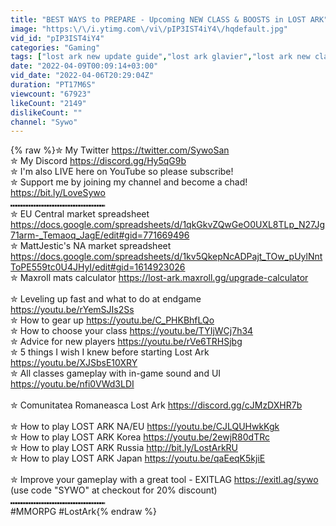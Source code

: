 ```yaml
---
title: "BEST WAYS to PREPARE - Upcoming NEW CLASS & BOOSTS in LOST ARK"
image: "https:\/\/i.ytimg.com\/vi\/pIP3IST4iY4\/hqdefault.jpg"
vid_id: "pIP3IST4iY4"
categories: "Gaming"
tags: ["lost ark new update guide","lost ark glavier","lost ark new class"]
date: "2022-04-09T00:09:14+03:00"
vid_date: "2022-04-06T20:29:04Z"
duration: "PT17M6S"
viewcount: "67923"
likeCount: "2149"
dislikeCount: ""
channel: "Sywo"
---
```

{% raw %}✮ My Twitter <a rel="nofollow" target="blank" href="https://twitter.com/SywoSan">https://twitter.com/SywoSan</a><br />✮ My Discord <a rel="nofollow" target="blank" href="https://discord.gg/Hy5qG9b">https://discord.gg/Hy5qG9b</a><br />✮ I'm also LIVE here on YouTube so please subscribe!<br />✮ Support me by joining my channel and become a chad! <a rel="nofollow" target="blank" href="https://bit.ly/LoveSywo">https://bit.ly/LoveSywo</a><br />⑉⑉⑉⑉⑉⑉⑉⑉⑉⑉⑉⑉⑉⑉⑉⑉⑉⑉<br />✮ EU Central market spreadsheet <a rel="nofollow" target="blank" href="https://docs.google.com/spreadsheets/d/1qkGkvZQwGeO0UXL8TLp_N27Jg71arm-_Temaoq_JagE/edit#gid=771669496">https://docs.google.com/spreadsheets/d/1qkGkvZQwGeO0UXL8TLp_N27Jg71arm-_Temaoq_JagE/edit#gid=771669496</a><br />✮ MattJestic's NA market spreadsheet <a rel="nofollow" target="blank" href="https://docs.google.com/spreadsheets/d/1kv5QkepNcADPajt_TOw_pUylNntToPE559tc0U4JHyI/edit#gid=1614923026">https://docs.google.com/spreadsheets/d/1kv5QkepNcADPajt_TOw_pUylNntToPE559tc0U4JHyI/edit#gid=1614923026</a><br />✮ Maxroll mats calculator <a rel="nofollow" target="blank" href="https://lost-ark.maxroll.gg/upgrade-calculator">https://lost-ark.maxroll.gg/upgrade-calculator</a><br /><br />✮ Leveling up fast and what to do at endgame <a rel="nofollow" target="blank" href="https://youtu.be/rYemSJIs2Ss">https://youtu.be/rYemSJIs2Ss</a><br />✮ How to gear up <a rel="nofollow" target="blank" href="https://youtu.be/C_PHKBhfLQo">https://youtu.be/C_PHKBhfLQo</a><br />✮ How to choose your class <a rel="nofollow" target="blank" href="https://youtu.be/TYIjWCj7h34">https://youtu.be/TYIjWCj7h34</a><br />✮ Advice for new players <a rel="nofollow" target="blank" href="https://youtu.be/rVe6TRHSjbg">https://youtu.be/rVe6TRHSjbg</a><br />✮ 5 things I wish I knew before starting Lost Ark <a rel="nofollow" target="blank" href="https://youtu.be/XJSbsE10XRY">https://youtu.be/XJSbsE10XRY</a><br />✮ All classes gameplay with in-game sound and UI <a rel="nofollow" target="blank" href="https://youtu.be/nfi0VWd3LDI">https://youtu.be/nfi0VWd3LDI</a><br /><br />✮ Comunitatea Romaneasca Lost Ark <a rel="nofollow" target="blank" href="https://discord.gg/cJMzDXHR7b">https://discord.gg/cJMzDXHR7b</a><br /><br />✮ How to play LOST ARK NA/EU <a rel="nofollow" target="blank" href="https://youtu.be/CJLQUHwkKgk">https://youtu.be/CJLQUHwkKgk</a><br />✮ How to play LOST ARK Korea  <a rel="nofollow" target="blank" href="https://youtu.be/2ewjR80dTRc">https://youtu.be/2ewjR80dTRc</a><br />✮ How to play LOST ARK Russia  <a rel="nofollow" target="blank" href="http://bit.ly/LostArkRU">http://bit.ly/LostArkRU</a><br />✮ How to play LOST ARK Japan  <a rel="nofollow" target="blank" href="https://youtu.be/qaEeqK5kjiE">https://youtu.be/qaEeqK5kjiE</a><br /><br />✮ Improve your gameplay with a great tool - EXITLAG <a rel="nofollow" target="blank" href="https://exitl.ag/sywo">https://exitl.ag/sywo</a> (use code &quot;SYWO&quot; at checkout for 20% discount)<br />⑉⑉⑉⑉⑉⑉⑉⑉⑉⑉⑉⑉⑉⑉⑉⑉⑉⑉<br />#MMORPG #LostArk{% endraw %}

